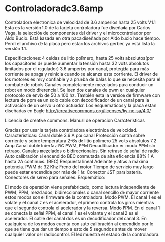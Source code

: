 # Controladoradc3.6amp
Controladora electronica de velocidad de 3.6 amperios hasta 25 volts V1.1
Esta es la versión 1.0 de la tarjeta controladora fue diseñada por Carlos Vega, la selección de componentes del driver y el microcontrolador por Aldo Bucio. Está basada en otra paca diseñada por Aldo bucio hace tiempo. Perdí el archivo de la placa pero estan los archivos gerber, ya está lista la versión 1.1.

Especificaciones:
4 celdas de litio polímero, hasta 25 volts absolutos(por los capacitores de puede aumentar la tensión hasta 32 volts absolutos limitados por el regulador)
3.6 amperios por canal, protegida para más  corriente se apaga y reinicia cuando se alcanza esta corriente.
El driver de los motores es muy confiable y a prueba de balas lo que se necesita para el combate de robots
Canales completamente mezclados para conducir un robot en modo diferencial. Se leen dos canales de pwm en cualquier protocolo de envío de 50 a 100 hz. También esta la version de firmware con lectura de ppm en un solo cable con decodificador de un canal para la activación de un servo u otro actuador.
Los esquematicos y la placa estan diseñadas en Eagle
http://creativecommons.org/licenses/by-nc-sa/4.0/

 Licencia de creative commons.
Manual de operacion
Caracteristicas

Gracias por usar la tarjeta controladora electrónica de velocidad. 
Características:
Canal doble
3.6 A por canal
Protección contra sobre corriente y sobre temperatura
2-6s de litio polímero 25 volts absolutos 
7.2 Amp Canal doble 
Interfaz RC PWM, PPM
Decodificador en modo PPM sin retraso.
Canales mezclados o bidireccionales. 
Sin retraso de señal de radio
Auto calibración al encendido 
BEC conmutada de alta eficiencia 88%
1 A hasta 2A continuos. (BEC)
Respuesta lineal
Adelante y atrás a máxima potencia.
PWM de 32 Khz
Freno del motor
Tiempo de servicio muy largo puede estar encendida por más de 1 hr.
Conector JST para batería.
Conectores de servo para señales.
Esquemático:

El modo de operación viene prefabricado, como lectura independiente de PWM, PPM, mezclados, bidireccionales o canal sencillo de mayor corriente estos modos son el firmware de la controladora.
Modo PWM.
El canal 1 es el volate y el canal 2 es el acelerador, el primero controla los giros mientras que el segundo controla el acelerador y la reversa.
Modo PPM.
En el canal 1 se conecta la señal PPM, el canal 1 es el volante y el canal 2 es el acelerador. El cable del canal dos es un decodificador del canal 3.
En cualquiera de los modos cuenta con auto calibración al encendido por lo que se tiene que dar un tiempo a esto de 5 segundos antes de mover cualquier valor del radiocontrol.
El led muestra el estado de la controladora.
